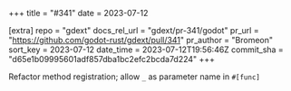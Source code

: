 +++
title = "#341"
date = 2023-07-12

[extra]
repo = "gdext"
docs_rel_url = "gdext/pr-341/godot"
pr_url = "https://github.com/godot-rust/gdext/pull/341"
pr_author = "Bromeon"
sort_key = 2023-07-12
date_time = 2023-07-12T19:56:46Z
commit_sha = "d65e1b09995601adf857dba1bc2efc2bcda7d224"
+++

Refactor method registration; allow `_` as parameter name in `#[func]`
